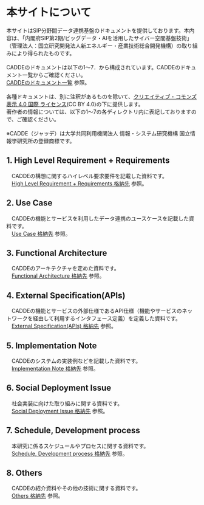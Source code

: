 # 本サイトについて
本サイトはSIP分野間データ連携基盤のドキュメントを提供しております。本内容は、「内閣府SIP第2期/ビッグデータ・AIを活用したサイバー空間基盤技術」（管理法人：国立研究開発法人新エネルギー・産業技術総合開発機構）の取り組みにより得られたものです。<br>
  <br>
CADDEのドキュメントは以下の1～7．から構成されています。CADDEのドキュメント一覧からご確認ください。<br>
[CADDEのドキュメント一覧](doc/0) 参照。<br>
  <br>
各種ドキュメントは、別に注釈があるものを除いて、<a rel="license" href="http://creativecommons.org/licenses/by/4.0/">クリエイティブ・コモンズ 表示 4.0 国際 ライセンス</a>(CC BY 4.0)の下に提供します。<br>
著作者の情報については、以下の1～7の各ディレクトリ内に表記しておりますので、ご確認ください。<br>
 <br>
※CADDE（ジャッデ）は大学共同利用機関法人 情報・システム研究機構 国立情報学研究所の登録商標です。<br>


## 1. High Level Requirement + Requirements <br>
　CADDEの構想に関するハイレベル要求要件を記載した資料です。<br>
　[High Level Requirement + Requirements 格納先](doc/1) 参照。<br>

## 2. Use Case <br>
　CADDEの機能とサービスを利用したデータ連携のユースケースを記載した資料です。<br>
　[Use Case 格納先](doc/2) 参照。<br>

## 3. Functional Architecture <br>
　CADDEのアーキテクチャを定めた資料です。<br>
　[Functional Architecture 格納先](doc/3) 参照。<br>

## 4. External Specification(APIs) <br>
　CADDEの機能とサービスの外部仕様であるAPI仕様（機能やサービスのネットワークを経由して利用するインタフェース定義）を定義した資料です。<br>
　[External Specification(APIs) 格納先](doc/4) 参照。<br>
 
## 5. Implementation Note <br>
　CADDEのシステムの実装例などを記載した資料です。<br>
　[Implementation Note 格納先](doc/5) 参照。<br>

## 6. Social Deployment Issue <br>
　社会実装に向けた取り組みに関する資料です。<br>
　[Social Deployment Issue 格納先](doc/6) 参照。<br>
 
## 7. Schedule, Development process <br>
　本研究に係るスケジュールやプロセスに関する資料です。<br>
　[Schedule, Development process 格納先](doc/7) 参照。<br>

## 8. Others <br>
　CADDEの紹介資料やその他の技術に関する資料です。<br>
　[Others 格納先](doc/8) 参照。<br>
